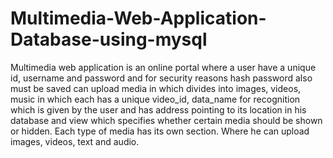 # Multimedia-Web-Application-Database-using-mysql
Multimedia web application is an online portal where a user have a unique id, username and password and for security reasons hash password also must be saved can upload media in which divides into images, videos, music in which each has a unique video_id, data_name for recognition which is given by the user and has address pointing to its location in his database and view which specifies whether certain media should be shown or hidden. Each type of media has its own section. Where he can upload images, videos, text and audio.
